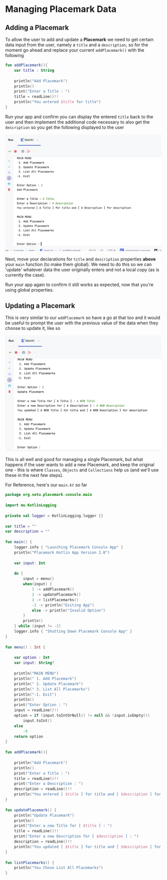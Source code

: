 # Managing Placemark Data


## Adding a Placemark
To allow the user to add and update a **Placemark** we need to get certain data input from the user, namely a `title` and a `description`, so for the moment go ahead and replace your current `addPlacemark()` with the following

~~~kotlin
fun addPlacemark(){
    var title : String

    println("Add Placemark")
    println()
    print("Enter a Title : ")
    title = readLine()!!
    println("You entered $title for title")
}
~~~

Run your app and confirm you can display the entered `title` back to the user and then implement the additional code necessary to also get the `description` so you get the following displayed to the user

![](img/001.png)

Next, move your declarations for `title` and `description` properties **above** your `main` function (to make them global). We need to do this so we can 'update' whatever data the user originally enters and not a local copy (as is currently the case).

Run your app again to confirm it still works as expected, now that you're using global properties.

## Updating a Placemark

This is very similar to our `addPlacemark` so have a go at that too and it would be useful to prompt the user with the previous value of the data when they choose to update it, like so

![](img/002.png)

This is all well and good for managing a single Placemark, but what happens if the user wants to add a new Placemark, and keep the original one - this is where `Classes`, `Objects` and `Collections` help us (and we'll use these in the next few steps).

For Reference, here's our *`main.kt`* so far

~~~kotlin
package org.setu.placemark.console.main

import mu.KotlinLogging

private val logger = KotlinLogging.logger {}

var title = ""
var description = ""

fun main() {
    logger.info { "Launching Placemark Console App" }
    println("Placemark Kotlin App Version 2.0")

    var input: Int

    do {
        input = menu()
        when(input) {
            1 -> addPlacemark()
            2 -> updatePlacemark()
            3 -> listPlacemarks()
            -1 -> println("Exiting App")
            else -> println("Invalid Option")
        }
        println()
    } while (input != -1)
    logger.info { "Shutting Down Placemark Console App" }
}

fun menu() : Int {

    var option : Int
    var input: String?

    println("MAIN MENU")
    println(" 1. Add Placemark")
    println(" 2. Update Placemark")
    println(" 3. List All Placemarks")
    println("-1. Exit")
    println()
    print("Enter Option : ")
    input = readLine()!!
    option = if (input.toIntOrNull() != null && !input.isEmpty())
        input.toInt()
    else
        -9
    return option
}

fun addPlacemark(){

    println("Add Placemark")
    println()
    print("Enter a Title : ")
    title = readLine()!!
    print("Enter a Description : ")
    description = readLine()!!
    println("You entered [ $title ] for title and [ $description ] for description")
}

fun updatePlacemark() {
    println("Update Placemark")
    println()
    print("Enter a new Title for [ $title ] : ")
    title = readLine()!!
    print("Enter a new Description for [ $description ] : ")
    description = readLine()!!
    println("You updated [ $title ] for title and [ $description ] for description")
}

fun listPlacemarks() {
    println("You Chose List All Placemarks")
}
~~~
